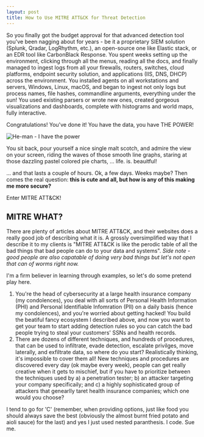 ```yaml
---
layout: post
title: How to Use MITRE ATT&CK for Threat Detection
---
```


So you finally got the budget approval for that advanced detection tool you've been nagging about for years - be it a proprietary SIEM solution (Splunk, Qradar, LogRhythm, etc.), an open-source one like Elastic stack, or an EDR tool like CarbonBlack Response. You spent weeks setting up the environment, clicking through all the menus, reading all the docs, and finally managed to ingest logs from all your firewalls, routers, switches, cloud platforms, endpoint security solution, and applications (IIS, DNS, DHCP) across the environment. You installed agents on all workstations and servers, Windows, Linux, macOS, and began to ingest not only logs but process names, file hashes, commandline arguments, everything under the sun! You used existing parsers or wrote new ones, created gorgeous visualizations and dashboards, complete with histograms and world maps, fully interactive. 

Congratulations! You've done it! You have the data, you have THE POWER!

![He-man - I have the power](https://www.jobnimbus.com/wp-content/uploads/2013/10/tumblr_m336glqeNC1r04pibo1_500.jpg)

You sit back, pour yourself a nice single malt scotch, and admire the view on your screen, riding the waves of those smooth line graphs, staring at those dazzling pastel colored pie charts, ... life. is. beauitful!

... and that lasts a couple of hours. Ok, a few days. Weeks maybe? Then comes the real question: **this is cute and all, but how is any of this making me more secure?**

Enter MITRE ATT&CK!

## MITRE WHAT? ##
There are plenty of articles about MITRE ATT&CK, and their websites does a really good job of describing what it is. A grossly oversimplified way that I describe it to my clients is "MITRE ATT&CK is like the perodic table of all the bad things that bad people can do to your data and systems". *Side note - good people are also capatable of doing very bad things but let's not open that can of worms right now.*  

I'm a firm believer in learning through examples, so let's do some pretend play here. 

1. You're the head of cybersecurity at a large health insurance company (my condolences), you deal with all sorts of Personal Health Information (PHI) and Personal Identifiable Infomration (PII) on a daily basis (hence my condolences), and you're worried about getting hacked! You build the beatiful fancy ecosystem I described above, and now you want to get your team to start adding detection rules so you can catch the bad people trying to steal your customers' SSNs and health records.
2. There are dozens of different techniques, and hundreds of procedures, that can be used to infiltrate, evade detection, escalate privilges, move laterally, and exfiltrate data, so where do you start? Realistically thinking, it's impossible to cover them all! New techniques and procedures are discovered every day (ok maybe every week), people can get really creative when it gets to mischief, but if you have to prioritize between the techniques used by a) a penetration tester; b) an attacker targeting your company specificaily; and c) a highly sophisticated group of attackers that genearlly taret health insurance companies; which one would you choose? 

I tend to go for 'C' (remember, when providing options, just like food you should always save the best (obviously the almost burnt fried potato and aioli sauce) for the last) and yes I just used nested paranthesis. I code. Sue me. 
